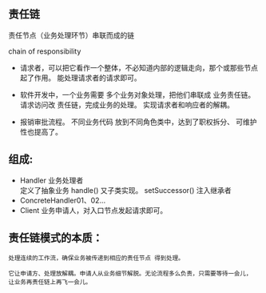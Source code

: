 ## 责任链
责任节点（业务处理环节）串联而成的链

chain of responsibility

* 请求者，可以把它看作一个整体，不必知道内部的逻辑走向，那个或那些节点起了作用。
能处理请求者的请求即可。

* 软件开发中，一个业务需要 多个业务对象处理，把他们串联成 业务责任链。
请求访问改 责任链，完成业务的处理。
实现请求者和响应者的解耦。

* 报销审批流程。
不同业务代码 放到不同角色类中，达到了职权拆分、 可维护性也提高了。

## 组成:
* Handler 业务处理者<br>
    定义了抽象业务 handle() 又子类实现。
    setSuccessor() 注入继承者
* ConcreteHandler01、02...
* Client 业务申请人，对入口节点发起请求即可。

## 责任链模式的本质：
    处理连续的工作流，确保业务被传递到相应的责任节点 得到处理。

    它让申请方、处理放解耦。申请人从业务细节解脱。无论流程多么负责，只需要等待一会儿，
    让业务再责任链上再飞一会儿。